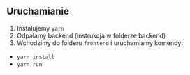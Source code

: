 ## Uruchamianie

1. Instalujemy ```yarn```
2. Odpalamy backend (instrukcja w folderze backend)
3. Wchodzimy do folderu ```frontend``` i uruchamiamy komendy:
  - ```yarn install```
  - ```yarn run```
